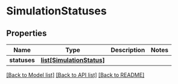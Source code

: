 # SimulationStatuses

## Properties
Name | Type | Description | Notes
------------ | ------------- | ------------- | -------------
**statuses** | [**list[SimulationStatus]**](SimulationStatus.md) |  | 

[[Back to Model list]](../README.md#documentation-for-models) [[Back to API list]](../README.md#documentation-for-api-endpoints) [[Back to README]](../README.md)

